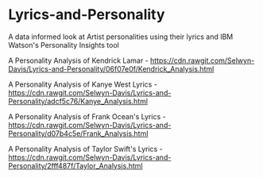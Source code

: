 # Lyrics-and-Personality
A data informed look at Artist personalities using their lyrics and IBM Watson's Personality Insights tool

A Personality Analysis of Kendrick Lamar - https://cdn.rawgit.com/Selwyn-Davis/Lyrics-and-Personality/06f07e0f/Kendrick_Analysis.html

A Personality Analysis of Kanye West Lyrics - https://cdn.rawgit.com/Selwyn-Davis/Lyrics-and-Personality/adcf5c76/Kanye_Analysis.html

A Personality Analysis of Frank Ocean's Lyrics - https://cdn.rawgit.com/Selwyn-Davis/Lyrics-and-Personality/d07b4c5e/Frank_Analysis.html

A Personality Analysis of Taylor Swift's Lyrics - https://cdn.rawgit.com/Selwyn-Davis/Lyrics-and-Personality/2fff487f/Taylor_Analysis.html
